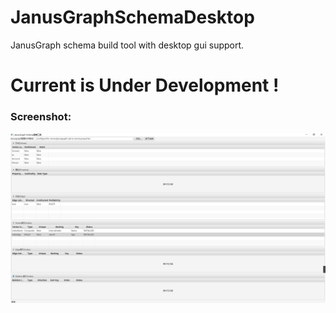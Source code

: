 # JanusGraphSchemaDesktop
JanusGraph schema build tool with desktop gui support.


# Current is Under Development !

### Screenshot:

![预览图](./docs/img/screenshot.png)